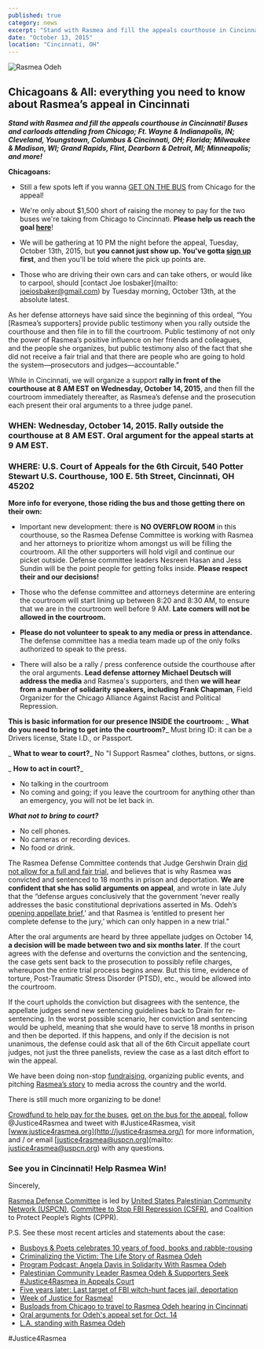 ```yaml
---
published: true
category: news
excerpt: "Stand with Rasmea and fill the appeals courthouse in Cincinnati! Here is everything you need to know about getting there and what's going to happen."
date: "October 13, 2015"
location: "Cincinnati, OH"
---
```


![Rasmea Odeh]({{site.baseurl}}/assets/img/rasmealaughing.jpg) 

## Chicagoans & All: everything you need to know about Rasmea’s appeal in Cincinnati
**_Stand with Rasmea and fill the appeals courthouse in Cincinnati! Buses and carloads attending from Chicago; Ft. Wayne & Indianapolis, IN; Cleveland, Youngstown, Columbus & Cincinnati, OH; Florida; Milwaukee & Madison, WI; Grand Rapids, Flint, Dearborn & Detroit, MI; Minneapolis; and more!_**

**Chicagoans:**

- Still a few spots left if you wanna [GET ON THE BUS](https://docs.google.com/forms/d/1v5hyF1IVhpOY8Yma1JMWMWOMFUMLQeN3Vyg9pHXHs-0/viewform?c=0&w=1) from Chicago for the appeal!

- We're only about $1,500 short of raising the money to pay for the two buses we're taking from Chicago to Cincinnati. **Please help us reach the goal [here](https://www.youcaring.com/rasmea-defense-committee-435256)**!

- We will be gathering at 10 PM the night before the appeal, Tuesday, October 13th, 2015, but **you cannot just show up. You've gotta [sign up](https://docs.google.com/forms/d/1v5hyF1IVhpOY8Yma1JMWMWOMFUMLQeN3Vyg9pHXHs-0/viewform?c=0&w=1) first**, and then you'll be told where the pick up points are.
- Those who are driving their own cars and can take others, or would like to carpool, should [contact Joe Iosbaker](mailto: joeiosbaker@gmail.com) by Tuesday morning, October 13th, at the absolute latest.

As her defense attorneys have said since the beginning of this ordeal, “You [Rasmea’s supporters] provide public testimony when you rally outside the courthouse and then file in to fill the courtroom. Public testimony of not only the power of Rasmea’s positive influence on her friends and colleagues, and the people she organizes, but public testimony also of the fact that she did not receive a fair trial and that there are people who are going to hold the system—prosecutors and judges—accountable.”

While in Cincinnati, we will organize a support **rally in front of the courthouse at 8 AM EST on Wednesday, October 14, 2015**, and then fill the courtroom immediately thereafter, as Rasmea’s defense and the prosecution each present their oral arguments to a three judge panel.

### WHEN: Wednesday, October 14, 2015. Rally outside the courthouse at 8 AM EST. Oral argument for the appeal starts at 9 AM EST.

### WHERE: U.S. Court of Appeals for the 6th Circuit, 540 Potter Stewart U.S. Courthouse, 100 E. 5th Street, Cincinnati, OH 45202

**More info for everyone, those riding the bus and those getting there on their own:**

- Important new development: there is **NO OVERFLOW ROOM** in this courthouse, so the Rasmea Defense Committee is working with Rasmea and her attorneys to prioritize whom amongst us will be filling the courtroom. All the other supporters will hold vigil and continue our picket outside. Defense committee leaders Nesreen Hasan and Jess Sundin will be the point people for getting folks inside. **Please respect their and our decisions!**

- Those who the defense committee and attorneys determine are entering the courtroom will start lining up between 8:20 and 8:30 AM, to ensure that we are in the courtroom well before 9 AM. **Late comers will not be allowed in the courtroom.**

- **Please do not volunteer to speak to any media or press in attendance.** The defense committee has a media team made up of the only folks authorized to speak to the press. 

- There will also be a rally / press conference outside the courthouse after the oral arguments. **Lead defense attorney Michael Deutsch will address the media** and Rasmea's supporters, and then **we will hear from a number of solidarity speakers, including Frank Chapman**, Field Organizer for the Chicago Alliance Against Racist and Political Repression.

**This is basic information for our presence INSIDE the courtroom:**
_ **What do you need to bring to get into the courtroom?**_ Must bring ID: it can be a Drivers license, State I.D., or Passport.

_ **What to wear to court?**_  No "I Support Rasmea" clothes, buttons, or signs.

_ **How to act in court?**_
- No talking in the courtroom
- No coming and going; if you leave the courtroom for anything other than an emergency, you will not be let back in.

_**What not to bring to court?**_
- No cell phones.
- No cameras or recording devices.
- No food or drink.

The Rasmea Defense Committee contends that Judge Gershwin Drain [did not allow for a full and fair trial](http://justice4rasmea.org/news/2014/11/10/rasmea-found-guilty/), and believes that is why Rasmea was convicted and sentenced to 18 months in prison and deportation. **We are confident that she has solid arguments on appeal**, and wrote in late July that the “defense argues conclusively that the government ‘never really addresses the basic constitutional deprivations asserted in Ms. Odeh’s [opening appellate brief](http://www.stopfbi.net/sites/default/files/appellantbrief.pdf),’ and that Rasmea is ‘entitled to present her complete defense to the jury,’ which can only happen in a new trial.”

After the oral arguments are heard by three appellate judges on October 14, **a decision will be made between two and six months later**. If the court agrees with the defense and overturns the conviction and the sentencing, the case gets sent back to the prosecution to possibly refile charges, whereupon the entire trial process begins anew. But this time, evidence of torture, Post-Traumatic Stress Disorder (PTSD), etc., would be allowed into the courtroom.

If the court upholds the conviction but disagrees with the sentence, the appellate judges send new sentencing guidelines back to Drain for re-sentencing. In the worst possible scenario, her conviction and sentencing would be upheld, meaning that she would have to serve 18 months in prison and then be deported. If this happens, and only if the decision is not unanimous, the defense could ask that all of the 6th Circuit appellate court judges, not just the three panelists, review the case as a last ditch effort to win the appeal.

We have been doing non-stop [fundraising](https://www.youcaring.com/rasmea-defense-committee-435256), organizing public events, and pitching [Rasmea’s story](http://justice4rasmea.org/about/) to media across the country and the world.

There is still much more organizing to be done!

[Crowdfund to help pay for the buses](https://www.youcaring.com/rasmea-defense-committee-435256), [get on the bus for the appeal](https://docs.google.com/forms/d/1v5hyF1IVhpOY8Yma1JMWMWOMFUMLQeN3Vyg9pHXHs-0/viewform?c=0&w=1), follow @Justice4Rasmea and tweet with #Justice4Rasmea, visit [www.justice4rasmea.org](http://justice4rasmea.org/) for more information, and / or email [justice4rasmea@uspcn.org](mailto: justice4rasmea@uspcn.org) with any questions.

### See you in Cincinnati! Help Rasmea Win!

Sincerely,

[Rasmea Defense Committee](http://justice4rasmea.org/defense-committee/) is led by [United States Palestinian Community Network (USPCN)](http://uspcn.org/), [Committee to Stop FBI Repression (CSFR)](http://www.stopfbi.net/), and Coalition to Protect People’s Rights (CPPR).

P.S. See these most recent articles and statements about the case:

- [Busboys & Poets celebrates 10 years of food, books and rabble-rousing](https://www.washingtonpost.com/news/style-blog/wp/2015/10/03/busboys-poets-celebrates-10-years-of-food-books-and-rabble-rousing/)
- [Criminalizing the Victim: The Life Story of Rasmea Odeh](https://plutopress.wordpress.com/2014/11/25/criminalizing-the-victim-the-life-story-of-rasmea-odeh/)
- [Program Podcast: Angela Davis in Solidarity With Rasmea Odeh](http://www.radio4all.net/responder.php/podcast/podcast.xml?program_id=82145&version_id=90635&version=1)
- [Palestinian Community Leader Rasmea Odeh & Supporters Seek #Justice4Rasmea in Appeals Court](http://chicagomonitor.com/2015/10/palestinian-community-leader-rasmea-odeh-and-supporters-seek-justice4rasmea-in-appeals-court/)
- [Five years later: Last target of FBI witch-hunt faces jail, deportation](http://www.defendingdissent.org/now/news/five-years-later-last-target-of-fbi-witchhunt-faces-jail-deportation/)
- [Week of Justice for Rasmea!](http://www.stopfbi.net/take-action/2015/8/19/week-justice-rasmea-september-8-14)
- [Busloads from Chicago to travel to Rasmea Odeh hearing in Cincinnati](http://www.fightbacknews.org/2015/10/8/busloads-chicago-travel-rasmea-odeh-hearing-cincinnati)
- [Oral arguments for Odeh's appeal set for Oct. 14](http://www.arabamericannews.com/news/news/id_10994/Argument-for-Odehs-appeal-set-for-Oct-14.html)
- [L.A. standing with Rasmea Odeh](http://www.fightbacknews.org/2015/10/8/la-standing-rasmea-odeh)

#Justice4Rasmea
